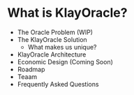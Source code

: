 # What is KlayOracle?

* The Oracle Problem (WIP)
* The KlayOracle Solution
  * What makes us unique?
* KlayOracle Architecture
* Economic Design (Coming Soon)
* Roadmap
* Teaam
* Frequently Asked Questions
